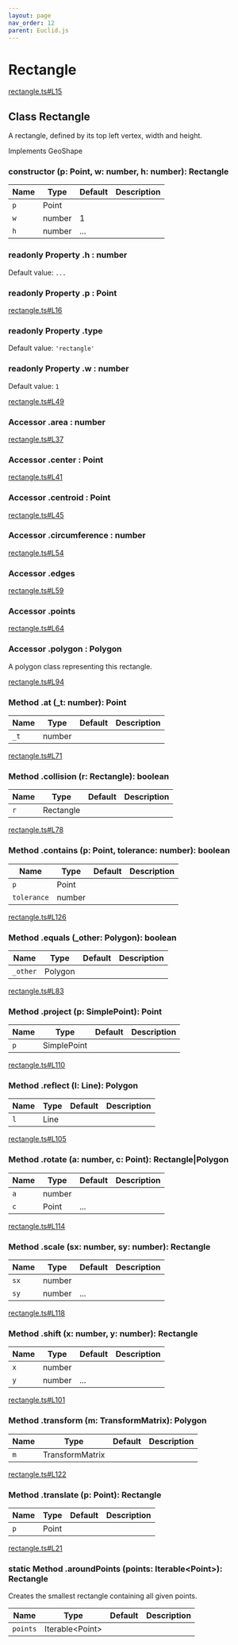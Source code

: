 ```yaml
---
layout: page
nav_order: 12
parent: Euclid.js
---
```


# Rectangle

<div class="docs-item" markdown="1">

<div><a class="source" target="_blank" href="https://github.com/mathigon/euclid.js/tree/master/src/rectangle.ts#L15">rectangle.ts#L15</a></div>

## <span class="pill">Class</span> Rectangle

A rectangle, defined by its top left vertex, width and height.

Implements GeoShape

<div class="docs-item" markdown="1">

### constructor <span class="signature">(p: Point, w: number, h: number): Rectangle</span>

| Name | Type | Default | Description |
| --- | --- | --- | --- |
| `p` | Point |  |  |
| `w` | number | 1 |  |
| `h` | number | ... |  |


</div>

<div class="docs-item" markdown="1">

### <span class="pill">readonly</span> <span class="pill">Property</span> .h <span class="signature">: number</span>

Default value: `...`

</div>

<div class="docs-item" markdown="1">

### <span class="pill">readonly</span> <span class="pill">Property</span> .p <span class="signature">: Point</span>

</div>

<div class="docs-item" markdown="1">

<div><a class="source" target="_blank" href="https://github.com/mathigon/euclid.js/tree/master/src/rectangle.ts#L16">rectangle.ts#L16</a></div>

### <span class="pill">readonly</span> <span class="pill">Property</span> .type

Default value: `'rectangle'`

</div>

<div class="docs-item" markdown="1">

### <span class="pill">readonly</span> <span class="pill">Property</span> .w <span class="signature">: number</span>

Default value: `1`

</div>

<div class="docs-item" markdown="1">

<div><a class="source" target="_blank" href="https://github.com/mathigon/euclid.js/tree/master/src/rectangle.ts#L49">rectangle.ts#L49</a></div>

### <span class="pill">Accessor</span> .area <span class="signature">: number</span>

</div>

<div class="docs-item" markdown="1">

<div><a class="source" target="_blank" href="https://github.com/mathigon/euclid.js/tree/master/src/rectangle.ts#L37">rectangle.ts#L37</a></div>

### <span class="pill">Accessor</span> .center <span class="signature">: Point</span>

</div>

<div class="docs-item" markdown="1">

<div><a class="source" target="_blank" href="https://github.com/mathigon/euclid.js/tree/master/src/rectangle.ts#L41">rectangle.ts#L41</a></div>

### <span class="pill">Accessor</span> .centroid <span class="signature">: Point</span>

</div>

<div class="docs-item" markdown="1">

<div><a class="source" target="_blank" href="https://github.com/mathigon/euclid.js/tree/master/src/rectangle.ts#L45">rectangle.ts#L45</a></div>

### <span class="pill">Accessor</span> .circumference <span class="signature">: number</span>

</div>

<div class="docs-item" markdown="1">

<div><a class="source" target="_blank" href="https://github.com/mathigon/euclid.js/tree/master/src/rectangle.ts#L54">rectangle.ts#L54</a></div>

### <span class="pill">Accessor</span> .edges

</div>

<div class="docs-item" markdown="1">

<div><a class="source" target="_blank" href="https://github.com/mathigon/euclid.js/tree/master/src/rectangle.ts#L59">rectangle.ts#L59</a></div>

### <span class="pill">Accessor</span> .points

</div>

<div class="docs-item" markdown="1">

<div><a class="source" target="_blank" href="https://github.com/mathigon/euclid.js/tree/master/src/rectangle.ts#L64">rectangle.ts#L64</a></div>

### <span class="pill">Accessor</span> .polygon <span class="signature">: Polygon</span>

A polygon class representing this rectangle.

</div>

<div class="docs-item" markdown="1">

<div><a class="source" target="_blank" href="https://github.com/mathigon/euclid.js/tree/master/src/rectangle.ts#L94">rectangle.ts#L94</a></div>

### <span class="pill">Method</span> .at <span class="signature">(_t: number): Point</span>

| Name | Type | Default | Description |
| --- | --- | --- | --- |
| `_t` | number |  |  |


</div>

<div class="docs-item" markdown="1">

<div><a class="source" target="_blank" href="https://github.com/mathigon/euclid.js/tree/master/src/rectangle.ts#L71">rectangle.ts#L71</a></div>

### <span class="pill">Method</span> .collision <span class="signature">(r: Rectangle): boolean</span>

| Name | Type | Default | Description |
| --- | --- | --- | --- |
| `r` | Rectangle |  |  |


</div>

<div class="docs-item" markdown="1">

<div><a class="source" target="_blank" href="https://github.com/mathigon/euclid.js/tree/master/src/rectangle.ts#L78">rectangle.ts#L78</a></div>

### <span class="pill">Method</span> .contains <span class="signature">(p: Point, tolerance: number): boolean</span>

| Name | Type | Default | Description |
| --- | --- | --- | --- |
| `p` | Point |  |  |
| `tolerance` | number |  |  |


</div>

<div class="docs-item" markdown="1">

<div><a class="source" target="_blank" href="https://github.com/mathigon/euclid.js/tree/master/src/rectangle.ts#L126">rectangle.ts#L126</a></div>

### <span class="pill">Method</span> .equals <span class="signature">(_other: Polygon): boolean</span>

| Name | Type | Default | Description |
| --- | --- | --- | --- |
| `_other` | Polygon |  |  |


</div>

<div class="docs-item" markdown="1">

<div><a class="source" target="_blank" href="https://github.com/mathigon/euclid.js/tree/master/src/rectangle.ts#L83">rectangle.ts#L83</a></div>

### <span class="pill">Method</span> .project <span class="signature">(p: SimplePoint): Point</span>

| Name | Type | Default | Description |
| --- | --- | --- | --- |
| `p` | SimplePoint |  |  |


</div>

<div class="docs-item" markdown="1">

<div><a class="source" target="_blank" href="https://github.com/mathigon/euclid.js/tree/master/src/rectangle.ts#L110">rectangle.ts#L110</a></div>

### <span class="pill">Method</span> .reflect <span class="signature">(l: Line): Polygon</span>

| Name | Type | Default | Description |
| --- | --- | --- | --- |
| `l` | Line |  |  |


</div>

<div class="docs-item" markdown="1">

<div><a class="source" target="_blank" href="https://github.com/mathigon/euclid.js/tree/master/src/rectangle.ts#L105">rectangle.ts#L105</a></div>

### <span class="pill">Method</span> .rotate <span class="signature">(a: number, c: Point): Rectangle|Polygon</span>

| Name | Type | Default | Description |
| --- | --- | --- | --- |
| `a` | number |  |  |
| `c` | Point | ... |  |


</div>

<div class="docs-item" markdown="1">

<div><a class="source" target="_blank" href="https://github.com/mathigon/euclid.js/tree/master/src/rectangle.ts#L114">rectangle.ts#L114</a></div>

### <span class="pill">Method</span> .scale <span class="signature">(sx: number, sy: number): Rectangle</span>

| Name | Type | Default | Description |
| --- | --- | --- | --- |
| `sx` | number |  |  |
| `sy` | number | ... |  |


</div>

<div class="docs-item" markdown="1">

<div><a class="source" target="_blank" href="https://github.com/mathigon/euclid.js/tree/master/src/rectangle.ts#L118">rectangle.ts#L118</a></div>

### <span class="pill">Method</span> .shift <span class="signature">(x: number, y: number): Rectangle</span>

| Name | Type | Default | Description |
| --- | --- | --- | --- |
| `x` | number |  |  |
| `y` | number | ... |  |


</div>

<div class="docs-item" markdown="1">

<div><a class="source" target="_blank" href="https://github.com/mathigon/euclid.js/tree/master/src/rectangle.ts#L101">rectangle.ts#L101</a></div>

### <span class="pill">Method</span> .transform <span class="signature">(m: TransformMatrix): Polygon</span>

| Name | Type | Default | Description |
| --- | --- | --- | --- |
| `m` | TransformMatrix |  |  |


</div>

<div class="docs-item" markdown="1">

<div><a class="source" target="_blank" href="https://github.com/mathigon/euclid.js/tree/master/src/rectangle.ts#L122">rectangle.ts#L122</a></div>

### <span class="pill">Method</span> .translate <span class="signature">(p: Point): Rectangle</span>

| Name | Type | Default | Description |
| --- | --- | --- | --- |
| `p` | Point |  |  |


</div>

<div class="docs-item" markdown="1">

<div><a class="source" target="_blank" href="https://github.com/mathigon/euclid.js/tree/master/src/rectangle.ts#L21">rectangle.ts#L21</a></div>

### <span class="pill">static</span> <span class="pill">Method</span> .aroundPoints <span class="signature">(points: Iterable&lt;Point&gt;): Rectangle</span>

Creates the smallest rectangle containing all given points.

| Name | Type | Default | Description |
| --- | --- | --- | --- |
| `points` | Iterable&lt;Point&gt; |  |  |


</div>

</div>